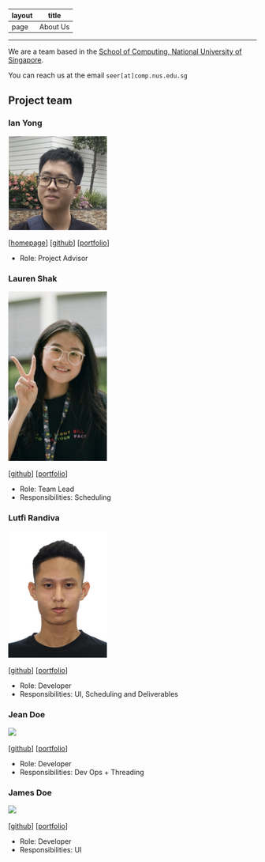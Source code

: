 | layout | title
| --- | --- |
| page | About Us
---

We are a team based in the [School of Computing, National University of Singapore](http://www.comp.nus.edu.sg).

You can reach us at the email `seer[at]comp.nus.edu.sg`

## Project team

### Ian Yong

<img src="images/ianyong.png" width="200px">

[[homepage](http://www.comp.nus.edu.sg/~damithch)]
[[github](https://github.com/ianyong)]
[[portfolio](team/ianyong.md)]

* Role: Project Advisor

### Lauren Shak

<img src="images/lrnshk.png" width="200px">

[[github](http://github.com/lrnshk)]
[[portfolio](team/lrnshk.md)]

* Role: Team Lead
* Responsibilities: Scheduling

### Lutfi Randiva

<img src="images/luffingluffy.png" width="200px">

[[github](http://github.com/luffingluffy)] [[portfolio](team/luffingluffy.md)]

* Role: Developer
* Responsibilities: UI, Scheduling and Deliverables

### Jean Doe

<img src="images/johndoe.png" width="200px">

[[github](http://github.com/johndoe)]
[[portfolio](team/johndoe.md)]

* Role: Developer
* Responsibilities: Dev Ops + Threading

### James Doe

<img src="images/johndoe.png" width="200px">

[[github](http://github.com/johndoe)]
[[portfolio](team/johndoe.md)]

* Role: Developer
* Responsibilities: UI

